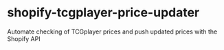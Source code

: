 # shopify-tcgplayer-price-updater
Automate checking of TCGplayer prices and push updated prices with the Shopify API
